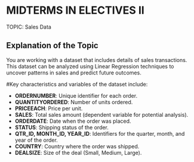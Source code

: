 # MIDTERMS IN ELECTIVES II
TOPIC: Sales Data
## Explanation of the Topic
You are working with a dataset that includes details of sales transactions. This dataset can be analyzed using Linear Regression techniques to uncover patterns in sales and predict future outcomes.

#Key characteristics and variables of the dataset include:
- **ORDERNUMBER**: Unique identifier for each order.
- **QUANTITYORDERED**: Number of units ordered.
- **PRICEEACH**: Price per unit.
- **SALES**: Total sales amount (dependent variable for potential analysis).
- **ORDERDATE**: Date when the order was placed.
- **STATUS**: Shipping status of the order.
- **QTR_ID, MONTH_ID, YEAR_ID**: Identifiers for the quarter, month, and year of the order.
- **COUNTRY**: Country where the order was shipped.
- **DEALSIZE**: Size of the deal (Small, Medium, Large).


